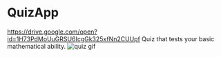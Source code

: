 # QuizApp
https://drive.google.com/open?id=1H73PdMoUuGRSU6IcgGk325xfNn2CUUpf
Quiz that tests your basic mathematical ability.
![quiz gif](https://user-images.githubusercontent.com/38760901/42125562-67bd1f20-7c71-11e8-922e-815333751de2.gif)
